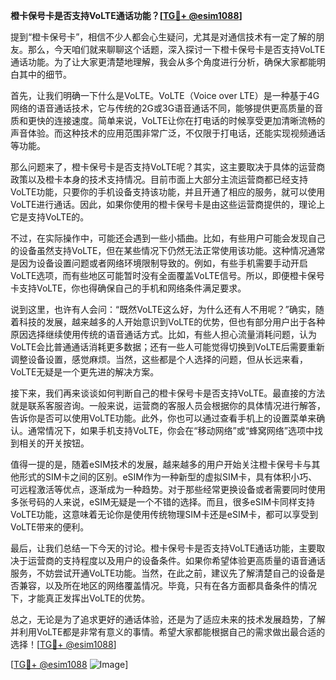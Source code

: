 **橙卡保号卡是否支持VoLTE通话功能？[[TG💪+ @esim1088](https://t.me/s/esim1088)]**

提到“橙卡保号卡”，相信不少人都会心生疑问，尤其是对通信技术有一定了解的朋友。那么，今天咱们就来聊聊这个话题，深入探讨一下橙卡保号卡是否支持VoLTE通话功能。为了让大家更清楚地理解，我会从多个角度进行分析，确保大家都能明白其中的细节。

首先，让我们明确一下什么是VoLTE。VoLTE（Voice over LTE）是一种基于4G网络的语音通话技术，它与传统的2G或3G语音通话不同，能够提供更高质量的音质和更快的连接速度。简单来说，VoLTE让你在打电话的时候享受更加清晰流畅的声音体验。而这种技术的应用范围非常广泛，不仅限于打电话，还能实现视频通话等功能。

那么问题来了，橙卡保号卡是否支持VoLTE呢？其实，这主要取决于具体的运营商政策以及橙卡本身的技术支持情况。目前市面上大部分主流运营商都已经支持VoLTE功能，只要你的手机设备支持该功能，并且开通了相应的服务，就可以使用VoLTE进行通话。因此，如果你使用的橙卡保号卡是由这些运营商提供的，理论上它是支持VoLTE的。

不过，在实际操作中，可能还会遇到一些小插曲。比如，有些用户可能会发现自己的设备虽然支持VoLTE，但在某些情况下仍然无法正常使用该功能。这种情况通常是因为设备设置问题或者网络环境限制导致的。例如，有些手机需要手动开启VoLTE选项，而有些地区可能暂时没有全面覆盖VoLTE信号。所以，即便橙卡保号卡支持VoLTE，你也得确保自己的手机和网络条件满足要求。

说到这里，也许有人会问：“既然VoLTE这么好，为什么还有人不用呢？”确实，随着科技的发展，越来越多的人开始意识到VoLTE的优势，但也有部分用户出于各种原因选择继续使用传统的语音通话方式。比如，有些人担心流量消耗问题，认为VoLTE会比普通通话消耗更多数据；还有一些人可能觉得切换到VoLTE后需要重新调整设备设置，感觉麻烦。当然，这些都是个人选择的问题，但从长远来看，VoLTE无疑是一个更先进的解决方案。

接下来，我们再来谈谈如何判断自己的橙卡保号卡是否支持VoLTE。最直接的方法就是联系客服咨询。一般来说，运营商的客服人员会根据你的具体情况进行解答，告诉你是否可以使用VoLTE功能。此外，你也可以通过查看手机上的设置菜单来确认。通常情况下，如果手机支持VoLTE，你会在“移动网络”或“蜂窝网络”选项中找到相关的开关按钮。

值得一提的是，随着eSIM技术的发展，越来越多的用户开始关注橙卡保号卡与其他形式的SIM卡之间的区别。eSIM作为一种新型的虚拟SIM卡，具有体积小巧、可远程激活等优点，逐渐成为一种趋势。对于那些经常更换设备或者需要同时使用多张号码的人来说，eSIM无疑是一个不错的选择。而且，很多eSIM卡同样支持VoLTE功能，这意味着无论你是使用传统物理SIM卡还是eSIM卡，都可以享受到VoLTE带来的便利。

最后，让我们总结一下今天的讨论。橙卡保号卡是否支持VoLTE通话功能，主要取决于运营商的支持程度以及用户的设备条件。如果你希望体验更高质量的语音通话服务，不妨尝试开通VoLTE功能。当然，在此之前，建议先了解清楚自己的设备是否兼容，以及所在地区的网络覆盖情况。毕竟，只有在各方面都具备条件的情况下，才能真正发挥出VoLTE的优势。

总之，无论是为了追求更好的通话体验，还是为了适应未来的技术发展趋势，了解并利用VoLTE都是非常有意义的事情。希望大家都能根据自己的需求做出最合适的选择！[[TG💪+ @esim1088](https://t.me/s/esim1088)]

[[TG💪+ @esim1088](https://t.me/s/esim1088) ![Image](https://i.postimg.cc/4NQfJmqS/Snipaste-2025-05-13-00-14-12.png)]